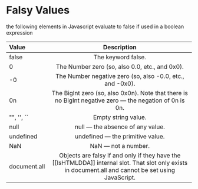 # Falsy Values

the following elements in Javascript evaluate to false if used in a boolean expression

|Value | Description|
| :------ | :---: |
|false |	The keyword false.
0	| The Number zero (so, also 0.0, etc., and 0x0).
-0	| The Number negative zero (so, also -0.0, etc., and -0x0).
0n	| The BigInt zero (so, also 0x0n). Note that there is no BigInt negative zero — the negation of 0n is 0n.
"", '', ``	| Empty string value.
null	| null — the absence of any value.
undefined	| undefined — the primitive value.
NaN	| NaN — not a number.
document.all	|Objects are falsy if and only if they have the [[IsHTMLDDA]] internal slot. That slot only exists in document.all and cannot be set using JavaScript.


